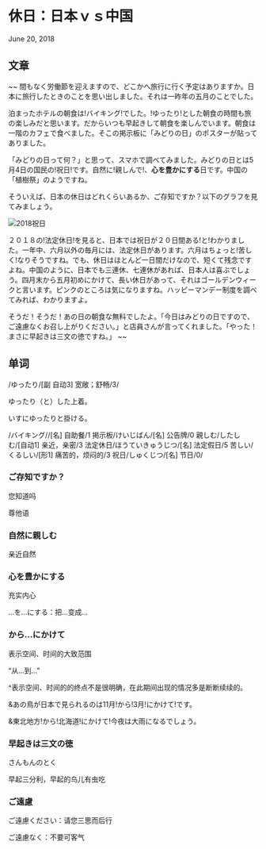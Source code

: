 # 休日：日本ｖｓ中国 
June 20, 2018

## 文章
~~
間もなく労働節を迎えますので、どこかへ旅行に行く予定はありますか。日本に旅行したときのことを思い出しました。それは一昨年の五月のことでした。 

泊まったホテルの朝食は!バイキング!でした。!ゆったり!とした朝食の時間も旅の楽しみだと思います。だからいつも早起きして朝食を楽しんでいます。朝食は一階のカフェで食べました。そこの掲示板に「みどりの日」のポスターが貼ってありました。 

「みどりの日って何？」と思って、スマホで調べてみました。みどりの日とは5月4日の国民の!祝日!です。自然に!親しんで!、**心を豊かにする**日です。中国の「植樹祭」のようですね。 

そういえば、日本の休日はどれくらいあるか、ご存知ですか？以下のグラフを見てみましょう。

![2018祝日](http://notes.marstanjx.com/notes/reading/img/20.jpg)

２０１８の!法定休日!を見ると、日本では祝日が２０日間ある!と!わかりました。一年中、六月以外の毎月には、法定休日があります。六月はちょっと!苦しく!なりそうですね。でも、休日はほとんど一日間だけなので、短くて残念ですよね。中国のように、日本でも三連休、七連休があれば、日本人は喜ぶでしょう。四月末から五月初めにかけて、長い休日があって、それはゴールデンウィークと言います。ピンクのところは気になりますね。ハッピーマンデー制度を調べてみれば、わかりますよ。 

そうだ！そうだ！あの日の朝食な無料でしたよ。「今日はみどりの日ですので、ご遠慮なくお召し上がりください。」と店員さんが言ってくれました。「やった！まさに早起きは三文の徳ですね。」
~~

## 单词
/ゆったり/[副 自动3] 宽敞；舒畅/3/

ゆったり（と）した上着。

いすにゆったりと掛ける。

/バイキング//[名] 自助餐/1
掲示板/けいじばん/[名] 公告牌/0
親しむ/したしむ/[自动1] 亲近，亲密/3
法定休日/ほうていきゅうじつ/[名] 法定假日/5
苦しい/くるしい/[形1] 痛苦的，烦闷的/3
祝日/しゅくじつ/[名] 节日/0/

### ご存知ですか？
您知道吗

尊他语

### 自然に親しむ
亲近自然

### 心を豊かにする
充实内心

…を…にする：把…变成…

### から…にかけて
表示空间、时间的大致范围

“从…到…”

^表示空间、时间的的终点不是很明确，在此期间出现的情况多是断断续续的。

&あの鳥が日本で見られるのは11月!から!3月!にかけて!です。

&東北地方!から!北海道!にかけて!今夜は大雨になるでしょう。

### 早起きは三文の徳
さんもんのとく

早起三分利，早起的鸟儿有虫吃

### ご遠慮
ご遠慮ください：请您三思而后行

ご遠慮なく：不要可客气
